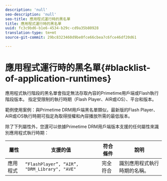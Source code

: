 ```yaml
---
description: 'null'
seo-description: 'null'
seo-title: 應用程式運行時的黑名單
title: 應用程式運行時的黑名單
uuid: fc3c9bd6-b1e6-4534-b29c-cd9a35b80928
translation-type: tm+mt
source-git-commit: 29bc8323460d9be0fce66cbea7c6fce46df20d61

---
```



# 應用程式運行時的黑名單{#blacklist-of-application-runtimes}

應用程式執行階段的黑名單會指定無法存取內容的Primetime用戶端或Flash執行階段版本。 指定受限制的執行時期（Flash Player、AIR或iOS）、平台和版本。

範例使用案例：與Primetime DRM用戶端黑名單類似，最新版的Flash Player、AIR或iOS執行時期可指定為取得授權和內容播放所需的最低版本。

除了下列屬性外，您還可以依據Primetime DRM用戶端版本支援的任何屬性來識別應用程式執行時期：

| **屬性** | **支援的值** | **符合條件** | **說明** |
|---|---|---|---|
| 應用程式 | `“FlashPlayer”, “AIR”, "DRM_Library", "AVE"` | 完全符合 | 識別應用程式執行時期的名稱。 |

